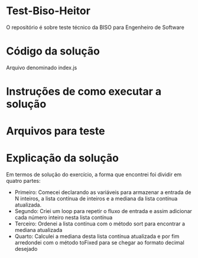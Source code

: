 # Test-Biso-Heitor

O repositório é sobre teste técnico da BISO para Engenheiro de Software

# Código da solução

Arquivo denominado index.js

# Instruções de como executar a solução

# Arquivos para teste

# Explicação da solução

Em termos de solução do exercício, a forma que encontrei foi dividir em quatro partes:

- Primeiro: Comecei declarando as variáveis para armazenar a entrada de N inteiros, a lista contínua de inteiros e a mediana da lista contínua atualizada.
- Segundo: Criei um loop para repetir o fluxo de entrada e assim adicionar cada número inteiro nesta lista contínua
- Terceiro: Ordenei a lista contínua com o método sort para encontrar a mediana atualizada
- Quarto: Calculei a mediana desta lista contínua atualizada e por fim arredondei com o método toFixed para se chegar ao formato decimal desejado
